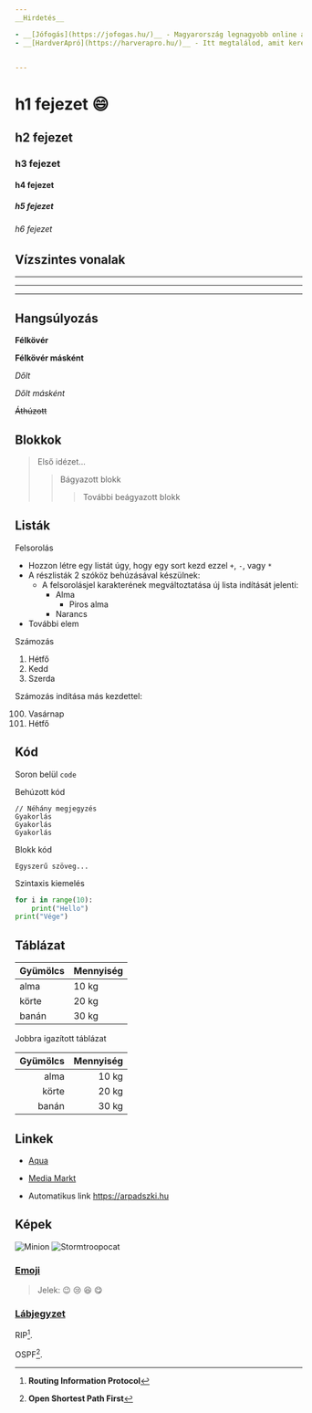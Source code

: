 ```yaml
---
__Hirdetés__

- __[Jófogás](https://jofogas.hu/)__ - Magyarország legnagyobb online apróhirdetési oldala.
- __[HardverApró](https://harverapro.hu/)__ - Itt megtalálod, amit keresel!


---
```


# h1 fejezet :smile: 
## h2 fejezet
### h3 fejezet
#### h4 fejezet
##### h5 fejezet
###### h6 fejezet


## Vízszintes vonalak

___

---

***


## Hangsúlyozás

**Félkövér**

__Félkövér másként__

*Dőlt*

_Dőlt másként_

~~Áthúzott~~


## Blokkok


> Első idézet...
>> Bágyazott blokk
> > > További beágyazott blokk


## Listák

Felsorolás

+ Hozzon létre egy listát úgy, hogy egy sort kezd ezzel `+`, `-`, vagy `*`
+ A részlisták 2 szóköz behúzásával készülnek:
  - A felsorolásjel karakterének megváltoztatása új lista indítását jelenti:
    * Alma
      + Piros alma
    - Narancs
+ További elem

Számozás

1. Hétfő
2. Kedd
3. Szerda



Számozás indítása más kezdettel:

100. Vasárnap
1. Hétfő


## Kód

Soron belül `code`

Behúzott kód

    // Néhány megjegyzés
    Gyakorlás
    Gyakorlás
    Gyakorlás


Blokk kód

```
Egyszerű szöveg...
```

Szintaxis kiemelés

``` python
for i in range(10):
    print("Hello")
print("Vége")
```

## Táblázat

| Gyümölcs | Mennyiség |
| ------ | ----------- |
| alma | 10 kg |
| körte | 20 kg |
| banán | 30 kg |

Jobbra igazított táblázat

| Gyümölcs | Mennyiség |
| ------: | -----------: |
| alma | 10 kg |
| körte | 20 kg |
| banán | 30 kg |


## Linkek

+ [Aqua](http://aqua.hu)

+ [Media Markt](http://mediamarkt.hu/ "MediaMarkt Magyarország")

+ Automatikus link https://arpadszki.hu


## Képek

![Minion](https://octodex.github.com/images/minion.png)
![Stormtroopocat](https://octodex.github.com/images/stormtroopocat.jpg "The Stormtroopocat")


### [Emoji](https://github.com/markdown-it/markdown-it-emoji)

> Jelek: :wink: :cry: :laughing: :yum:


### [Lábjegyzet](https://github.com/markdown-it/markdown-it-footnote)

RIP[^first].

OSPF[^second].

[^first]: **Routing Information Protocol**

[^second]: **Open Shortest Path First**

